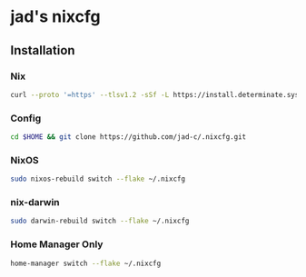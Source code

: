# jad's nixcfg

## Installation

### Nix
```sh
curl --proto '=https' --tlsv1.2 -sSf -L https://install.determinate.systems/nix | sh -s -- install
```

### Config
```sh
cd $HOME && git clone https://github.com/jad-c/.nixcfg.git
```

### NixOS
```sh
sudo nixos-rebuild switch --flake ~/.nixcfg
```

### nix-darwin
```sh
sudo darwin-rebuild switch --flake ~/.nixcfg
```

### Home Manager Only
```sh
home-manager switch --flake ~/.nixcfg
```
